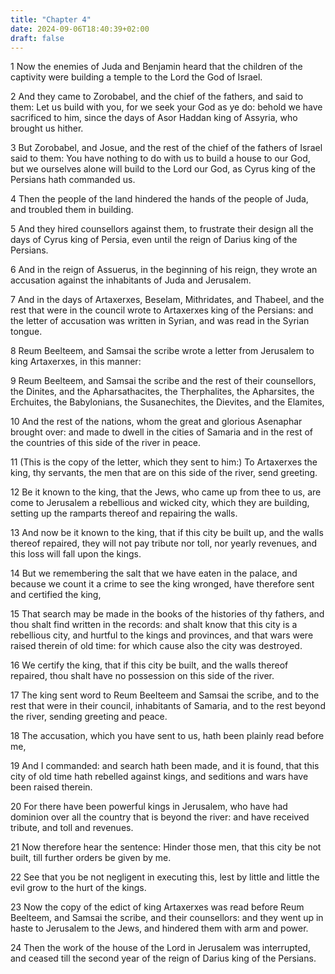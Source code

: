 ```yaml
---
title: "Chapter 4"
date: 2024-09-06T18:40:39+02:00
draft: false
---
```




1 Now the enemies of Juda and Benjamin heard that the children of the captivity were building a temple to the Lord the God of Israel.

2 And they came to Zorobabel, and the chief of the fathers, and said to them: Let us build with you, for we seek your God as ye do: behold we have sacrificed to him, since the days of Asor Haddan king of Assyria, who brought us hither.

3 But Zorobabel, and Josue, and the rest of the chief of the fathers of Israel said to them: You have nothing to do with us to build a house to our God, but we ourselves alone will build to the Lord our God, as Cyrus king of the Persians hath commanded us.

4 Then the people of the land hindered the hands of the people of Juda, and troubled them in building.

5 And they hired counsellors against them, to frustrate their design all the days of Cyrus king of Persia, even until the reign of Darius king of the Persians.

6 And in the reign of Assuerus, in the beginning of his reign, they wrote an accusation against the inhabitants of Juda and Jerusalem.

7 And in the days of Artaxerxes, Beselam, Mithridates, and Thabeel, and the rest that were in the council wrote to Artaxerxes king of the Persians: and the letter of accusation was written in Syrian, and was read in the Syrian tongue.

8 Reum Beelteem, and Samsai the scribe wrote a letter from Jerusalem to king Artaxerxes, in this manner:

9 Reum Beelteem, and Samsai the scribe and the rest of their counsellors, the Dinites, and the Apharsathacites, the Therphalites, the Apharsites, the Erchuites, the Babylonians, the Susanechites, the Dievites, and the Elamites,

10 And the rest of the nations, whom the great and glorious Asenaphar brought over: and made to dwell in the cities of Samaria and in the rest of the countries of this side of the river in peace.

11 (This is the copy of the letter, which they sent to him:) To Artaxerxes the king, thy servants, the men that are on this side of the river, send greeting.

12 Be it known to the king, that the Jews, who came up from thee to us, are come to Jerusalem a rebellious and wicked city, which they are building, setting up the ramparts thereof and repairing the walls.

13 And now be it known to the king, that if this city be built up, and the walls thereof repaired, they will not pay tribute nor toll, nor yearly revenues, and this loss will fall upon the kings.

14 But we remembering the salt that we have eaten in the palace, and because we count it a crime to see the king wronged, have therefore sent and certified the king,

15 That search may be made in the books of the histories of thy fathers, and thou shalt find written in the records: and shalt know that this city is a rebellious city, and hurtful to the kings and provinces, and that wars were raised therein of old time: for which cause also the city was destroyed.

16 We certify the king, that if this city be built, and the walls thereof repaired, thou shalt have no possession on this side of the river.

17 The king sent word to Reum Beelteem and Samsai the scribe, and to the rest that were in their council, inhabitants of Samaria, and to the rest beyond the river, sending greeting and peace.

18 The accusation, which you have sent to us, hath been plainly read before me,

19 And I commanded: and search hath been made, and it is found, that this city of old time hath rebelled against kings, and seditions and wars have been raised therein.

20 For there have been powerful kings in Jerusalem, who have had dominion over all the country that is beyond the river: and have received tribute, and toll and revenues.

21 Now therefore hear the sentence: Hinder those men, that this city be not built, till further orders be given by me.

22 See that you be not negligent in executing this, lest by little and little the evil grow to the hurt of the kings.

23 Now the copy of the edict of king Artaxerxes was read before Reum Beelteem, and Samsai the scribe, and their counsellors: and they went up in haste to Jerusalem to the Jews, and hindered them with arm and power.

24 Then the work of the house of the Lord in Jerusalem was interrupted, and ceased till the second year of the reign of Darius king of the Persians.

